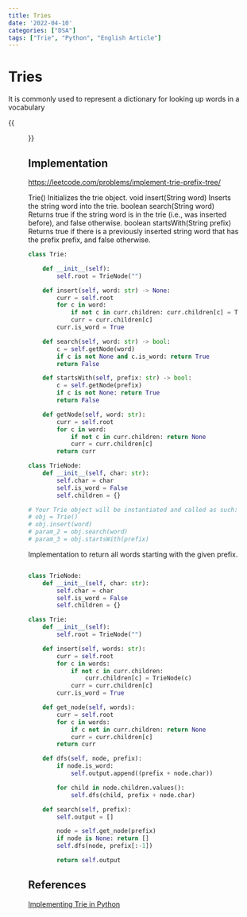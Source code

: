 ```yaml
---
title: Tries
date: '2022-04-10'
categories: ["DSA"]
tags: ["Trie", "Python", "English Article"]
---
```


# Tries

It is commonly used to represent a dictionary for looking up words in a vocabulary

{{<figure src="./trie_example.png" alt="Query Suggestion" width="100%">}}

## Implementation

<https://leetcode.com/problems/implement-trie-prefix-tree/>

Trie() Initializes the trie object.
void insert(String word) Inserts the string word into the trie.
boolean search(String word) Returns true if the string word is in the trie (i.e., was inserted before), and false otherwise.
boolean startsWith(String prefix) Returns true if there is a previously inserted string word that has the prefix prefix, and false otherwise.

```python
class Trie:

    def __init__(self):
        self.root = TrieNode("")

    def insert(self, word: str) -> None:
        curr = self.root
        for c in word:
            if not c in curr.children: curr.children[c] = TrieNode(c)
            curr = curr.children[c]
        curr.is_word = True

    def search(self, word: str) -> bool:
        c = self.getNode(word)
        if c is not None and c.is_word: return True
        return False

    def startsWith(self, prefix: str) -> bool:
        c = self.getNode(prefix)
        if c is not None: return True
        return False

    def getNode(self, word: str):
        curr = self.root
        for c in word:
            if not c in curr.children: return None
            curr = curr.children[c]
        return curr

class TrieNode:
    def __init__(self, char: str):
        self.char = char
        self.is_word = False
        self.children = {}

# Your Trie object will be instantiated and called as such:
# obj = Trie()
# obj.insert(word)
# param_2 = obj.search(word)
# param_3 = obj.startsWith(prefix)
```

Implementation to return all words starting with the given prefix.

```python

class TrieNode:
    def __init__(self, char: str):
        self.char = char
        self.is_word = False
        self.children = {}

class Trie:
    def __init__(self):
        self.root = TrieNode("")

    def insert(self, words: str):
        curr = self.root
        for c in words:
            if not c in curr.children:
                curr.children[c] = TrieNode(c)
            curr = curr.children[c]
        curr.is_word = True

    def get_node(self, words):
        curr = self.root
        for c in words:
            if c not in curr.children: return None
            curr = curr.children[c]
        return curr

    def dfs(self, node, prefix):
        if node.is_word:
            self.output.append((prefix + node.char))

        for child in node.children.values():
            self.dfs(child, prefix + node.char)

    def search(self, prefix):
        self.output = []

        node = self.get_node(prefix)
        if node is None: return []
        self.dfs(node, prefix[:-1])

        return self.output
```

## References

[Implementing Trie in Python](https://albertauyeung.github.io/2020/06/15/python-trie.html/)
